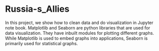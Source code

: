 # Russia-s_Allies
In this project, we show how to clean data and do visualization in Jupyter note book. Matplotlib and Seaborn are python libraries that are used for data visualization. They have inbuilt modules for plotting different graphs. While Matplotlib is used to embed graphs into applications, Seaborn is primarily used for statistical graphs.

